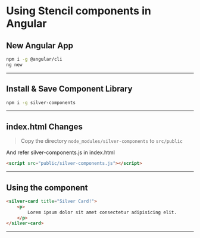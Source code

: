 # Using Stencil components in Angular

## New Angular App

```sh
npm i -g @angular/cli
ng new
```

---

## Install & Save Component Library

```sh
npm i -g silver-components
```

---

## index.html Changes

> Copy the directory `node_modules/silver-components` to `src/public`

And refer silver-components.js in index.html

```html
<script src="public/silver-components.js"></script>
```

---

## Using the component

```html
<silver-card title="Silver Card!">
    <p>
        Lorem ipsum dolor sit amet consectetur adipisicing elit.
    </p>
</silver-card>
```

---